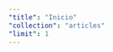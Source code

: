 ```yaml
---
"title": "Inicio"
"collection": "articles"
"limit": 1
---
```


<div flex="100" layout="column" layout-align="center strech" layout-margin>
    <div layout="column" layout-gt-xs="row" layout-padding>
        <app-slideshow flex></app-slideshow>
        <div layout="row" flex>
            <app-poster flex="50" ng-controller="posterCtrl"></app-poster>
            <app-patreons flex="50"></app-patreons>
        </div>
    </div>
    <!--
    <div layout="row" layout-padding>
        <app-patreons flex="100"></app-patreons>
    </div>
    -->
    <div layout="row" layout-padding>
        <app-social-media hide-xs hide-gt-xs show-gt-md flex="100"></app-social-media>
    </div>
    <div layout="row" layout-padding>
        <app-ads-banner flex="100"></app-ads-banner>
    </div>
    <div layout="row" layout-padding>
        <app-article-showcaser flex="100"></app-article-showcaser>
    </div>
    <div layout="row" layout-padding>
        <app-institutional-banner flex="100"></app-ads-banner>
    </div>
</div>
